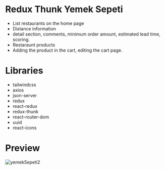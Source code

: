 # Redux Thunk Yemek Sepeti
* List restaurants on the home page
* Distance information
* detail section, comments, minimum order amount, estimated lead time, scoring.
* Restaraunt products
* Adding the product in the cart, editing the cart page.

# Libraries

- tailwindcss
- axios
- json-server
- redux
- react-redux
- redux-thunk
- react-router-dom
- uuid
- react-icons

# Preview
![yemekSepeti2](https://github.com/user-attachments/assets/4a662ca1-bca4-4882-9d5f-763b41809459)

